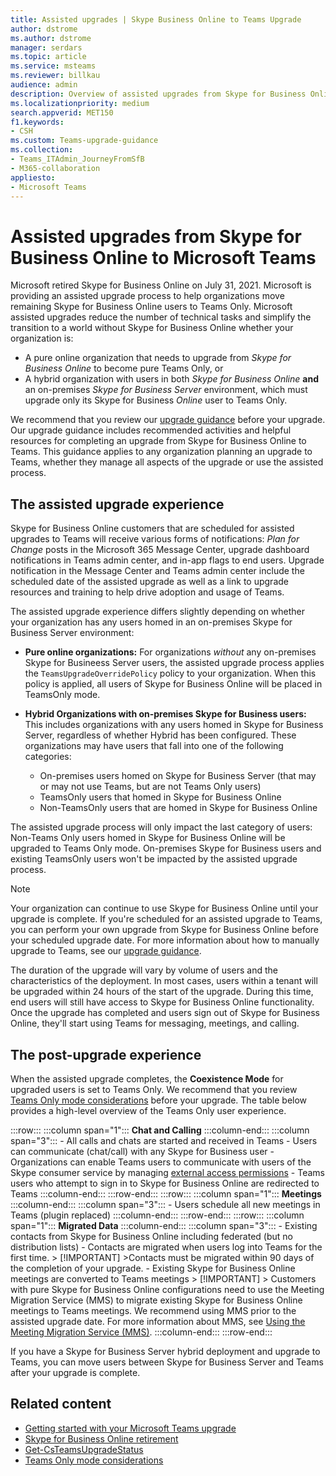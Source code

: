 ```yaml
---
title: Assisted upgrades | Skype Business Online to Teams Upgrade 
author: dstrome
ms.author: dstrome
manager: serdars
ms.topic: article
ms.service: msteams
ms.reviewer: billkau
audience: admin
description: Overview of assisted upgrades from Skype for Business Online to Teams
ms.localizationpriority: medium
search.appverid: MET150
f1.keywords:
- CSH
ms.custom: Teams-upgrade-guidance
ms.collection: 
- Teams_ITAdmin_JourneyFromSfB
- M365-collaboration
appliesto:
- Microsoft Teams
---
```


# Assisted upgrades from Skype for Business Online to Microsoft Teams

Microsoft retired Skype for Business Online on July 31, 2021.  Microsoft is providing an assisted upgrade process to help organizations move remaining Skype for Business Online users to Teams Only.  Microsoft assisted upgrades reduce the number of technical tasks and simplify the transition to a world without Skype for Business Online whether your organization is:
 - A pure online organization that needs to upgrade from *Skype for Business Online* to become pure Teams Only, or
 - A hybrid organization with users in both *Skype for Business Online* **and** an on-premises *Skype for Business Server* environment, which must upgrade only its Skype for Business *Online* user to Teams Only.

We recommend that you review our [upgrade guidance](https://aka.ms/SkypeToTeams) before your upgrade. Our upgrade guidance includes recommended activities and helpful resources for completing an upgrade from Skype for Business Online to Teams. This guidance applies to any organization planning an upgrade to Teams, whether they manage all aspects of the upgrade or use the assisted process.

## The assisted upgrade experience
Skype for Business Online customers that are scheduled for assisted upgrades to Teams will receive various forms of notifications: *Plan for Change* posts in the Microsoft 365 Message Center, upgrade dashboard notifications in Teams admin center, and in-app flags to end users. Upgrade notification in the Message Center and Teams admin center include the scheduled date of the assisted upgrade as well as a link to upgrade resources and training to help drive adoption and usage of Teams.

The assisted upgrade experience differs slightly depending on whether your organization has any users homed in an on-premises Skype for Business Server environment:
- **Pure online organizations:** For organizations *without* any on-premises Skype for Busineess Server users, the assisted upgrade process applies the `TeamsUpgradeOverridePolicy` policy to your organization. When this policy is applied, all users of Skype for Business Online will be placed in TeamsOnly mode.
- **Hybrid Organizations with on-premises Skype for Business users:** This includes organizations with any users homed in Skype for Business Server, regardless of whether Hybrid has been configured. These organizations may have users that fall into one of the following categories:

  - On-premises users homed on Skype for Business Server (that may or may not use Teams, but are not Teams Only users)
  - TeamsOnly users that homed in Skype for Business Online
  - Non-TeamsOnly users that are homed in Skype for Business Online

The assisted upgrade process will only impact the last category of users: Non-Teams Only users homed in Skype for Business Online will be upgraded to Teams Only mode. On-premises Skype for Business users and existing TeamsOnly users won't be impacted by the assisted upgrade process.

> [!NOTE]
> Your organization can continue to use Skype for Business Online until your upgrade is complete. If you're scheduled for an assisted upgrade to Teams, you can perform your own upgrade from Skype for Business Online before your scheduled upgrade date. For more information about how to manually upgrade to Teams, see our [upgrade guidance](https://aka.ms/SkypeToTeams).

The duration of the upgrade will vary by volume of users and the characteristics of the deployment. In most cases, users within a tenant will be upgraded within 24 hours of the start of the upgrade. During this time, end users will still have access to Skype for Business Online functionality. Once the upgrade has completed and users sign out of Skype for Business Online, they'll start using Teams for messaging, meetings, and calling.

## The post-upgrade experience

When the assisted upgrade completes, the **Coexistence Mode** for upgraded users is set to Teams Only. We recommend that you review [Teams Only mode considerations](teams-only-mode-considerations.md) before your upgrade. The table below provides a high-level overview of the Teams Only user experience.

:::row:::
    :::column span="1":::
        **Chat and Calling**
    :::column-end:::
    :::column span="3":::
        - All calls and chats are started and received in Teams
        - Users can communicate (chat/call) with any Skype for Business user
        - Organizations can enable Teams users to communicate with users of the Skype consumer service by managing [external access permissions](manage-external-access.md)
        - Teams users who attempt to sign in to Skype for Business Online are redirected to Teams
    :::column-end:::
:::row-end:::
:::row:::
    :::column span="1":::
        **Meetings**
    :::column-end:::
    :::column span="3":::
        - Users schedule all new meetings in Teams (plugin replaced)
    :::column-end:::
:::row-end:::
:::row:::
    :::column span="1":::
        **Migrated Data**
    :::column-end:::
    :::column span="3":::
        - Existing contacts from Skype for Business Online including federated (but no distribution lists)
        - Contacts are migrated when users log into Teams for the first time.
            > [!IMPORTANT]
            >Contacts must be migrated within 90 days of the completion of your upgrade.
        - Existing Skype for Business Online meetings are converted to Teams meetings
            > [!IMPORTANT]
            > Customers with pure Skype for Business Online configurations need to use the Meeting Migration Service (MMS) to migrate existing Skype for Business Online meetings to Teams meetings. We recommend using MMS prior to the assisted upgrade date. For more information about MMS, see [Using the Meeting Migration Service (MMS)](/skypeforbusiness/audio-conferencing-in-office-365/setting-up-the-meeting-migration-service-mms).
    :::column-end:::
:::row-end:::

If you have a Skype for Business Server hybrid deployment and upgrade to Teams, you can move users between Skype for Business Server and Teams after your upgrade is complete.

## Related content

- [Getting started with your Microsoft Teams upgrade](upgrade-start-here.md)
- [Skype for Business Online retirement](skype-for-business-online-retirement.md)
- [Get-CsTeamsUpgradeStatus](/powershell/module/skype/get-csteamsupgradestatus?view=skype-ps&preserve-view=true)
- [Teams Only mode considerations](teams-only-mode-considerations.md)
